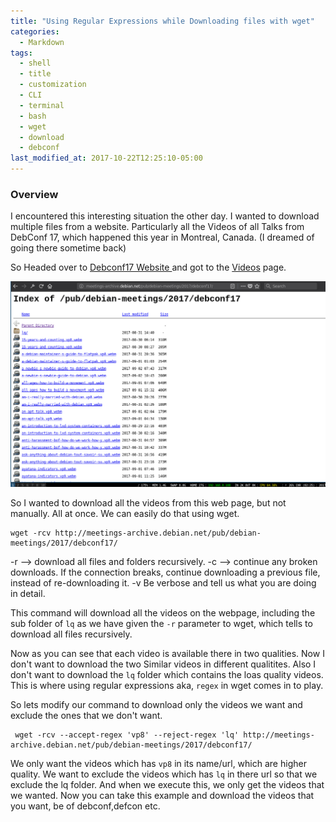 ```yaml
---
title: "Using Regular Expressions while Downloading files with wget"
categories:
  - Markdown
tags:
  - shell
  - title
  - customization
  - CLI
  - terminal
  - bash
  - wget
  - download
  - debconf
last_modified_at: 2017-10-22T12:25:10-05:00
---
```


### Overview

I encountered this interesting situation the other day. I wanted to download multiple files from a website.
Particularly all the Videos of all Talks from DebConf 17, which happened this year in Montreal, Canada. (I dreamed of going there sometime back)

So Headed over to [Debconf17 Website ](https://debconf17.debconf.org/) and got to the [Videos](http://meetings-archive.debian.net/pub/debian-meetings/2017/debconf17/) page.

<img src="/assets/images/Selection_023.png" alt="List of "/>

So I wanted to download all the videos from this web page, but not manually. All at once. We can easily do that using wget.

```
wget -rcv http://meetings-archive.debian.net/pub/debian-meetings/2017/debconf17/
```
-r --> download all files and folders recursively.
-c --> continue any broken downloads. If the connection breaks, continue downloading a previous file, instead of re-downloading it.
-v Be verbose and tell us what you are doing in detail.


This command will download all the videos on the webpage, including the sub folder of `lq` as we have given the `-r` parameter to wget, which tells to download all files recursively.


Now as you can see that each video is available there in two qualities. Now I don't want to download the two Similar videos in different qualitites. Also I don't want to download the `lq` folder which contains the loas quality videos.
This is where using regular expressions aka, `regex` in wget comes in to play.

So lets modify our command to download only the videos we want and exclude the ones that we don't want.

```
 wget -rcv --accept-regex 'vp8' --reject-regex 'lq' http://meetings-archive.debian.net/pub/debian-meetings/2017/debconf17/
```

We only want the videos which has `vp8` in its name/url, which are higher quality. We want to exclude the videos which has `lq` in there url so that we exclude the lq folder.
And when we execute this, we only get the videos that we wanted.
Now you can take this example and download the videos that you want, be of debconf,defcon etc.
